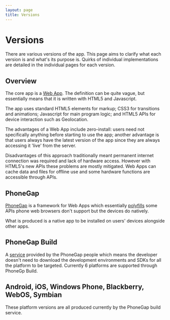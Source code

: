 ```yaml
---
layout: page
title: Versions
---
```


Versions
========

There are various versions of the app. This page aims to clarify what each
version is and what's its purpose is. Quirks of individual implementations are
detailed in the individual pages for each version.

Overview
--------

The core app is a [Web App](http://en.wikipedia.org/wiki/Web_App). The
definition can be quite vague, but essentially means that it is written with
HTML5 and Javascript.

The app uses standard HTML5 elements for markup; CSS3 for transitions and
animations; Javascript for main program logic; and HTML5 APIs for device
interaction such as Geolocation.

The advantages of a Web App include zero-install: users need not specifically
anything before starting to use the app; another advantage is that users always
have the latest version of the app since they are always accessing it 'live'
from the server.

Disadvantages of this approach traditionally meant permanent internet connection
was required and lack of hardware access. However with HTML5's new APIs these
problems are mostly mitigated. Web Apps can cache data and files for offline use
and some hardware functions are accessible through APIs.

PhoneGap
--------

[PhoneGap](http://phonegap.com/) is a framework for Web Apps which essentially
[polyfills](http://en.wikipedia.org/wiki/Polyfill) some APIs phone web browsers
don't support but the devices do natively.

What is produced is a native app to be installed on users' devices alongside
other apps.

PhoneGap Build
--------------

A [service](http://build.phonegap.com) provided by the PhoneGap people which
means the developer doesn't need to download the development environments and
SDKs for all the platform to be targeted. Currently 6 platforms are supported
through PhoneGp Build.

Android, iOS, Windows Phone, Blackberry, WebOS, Symbian
-------------------------------------------------------

These platform versions are all produced currently by the PhoneGap build service.
